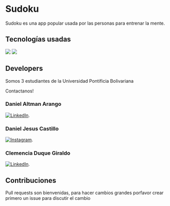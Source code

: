 # Sudoku
Sudoku es una app popular usada por las personas para entrenar la mente.

## Tecnologías usadas

![](https://img.shields.io/badge/Code-Java-informational?style=flat&logo=<LOGO_NAME>&logoColor=white&color=2bbc8a) ![](https://img.shields.io/badge/IDE-AndroidStudio-informational?style=flat&logo=<LOGO_NAME>&logoColor=white&color=2bbc8a)


<!-- Actual text -->

## Developers

Somos 3 estudiantes de la Universidad Pontificia Bolivariana

<!-- Actual text -->

Contactanos!


### Daniel Altman Arango 
   
[![LinkedIn][2.2]][3].

### Daniel Jesus Castillo
   
[![Instagram][1.2]][1].

### Clemencia Duque Giraldo

[![LinkedIn][2.2]][2].

<!-- Icons -->

[1.2]: https://i.imgur.com/ykKU68j_d.webp?maxwidth=760&fidelity=grand (instagram icon without padding)

[2.2]: https://i.imgur.com/PXyIkWx_d.webp?maxwidth=760&fidelity=grand (linkdn icon without padding)


<!-- Links to your social media accounts -->

[1]: https://www.instagram.com/daniel.castillob/?hl=es-la
[2]: https://www.linkedin.com/in/clemencia-giraldo-duque-0596b2197/
[3]: https://www.linkedin.com/in/daniel-altman-arango-656477190/


## Contribuciones

Pull requests son bienvenidas, para hacer cambios grandes porfavor crear primero un issue para discutir el cambio
